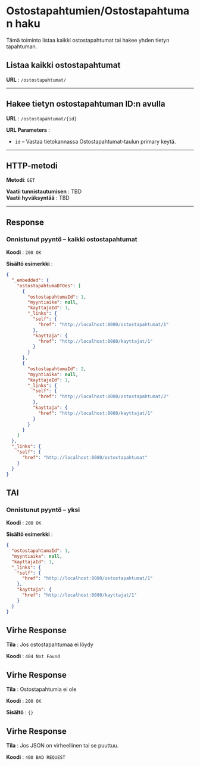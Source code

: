 # Ostostapahtumien/Ostostapahtuman haku

Tämä toiminto listaa kaikki ostostapahtumat tai hakee yhden tietyn tapahtuman.

## Listaa kaikki ostostapahtumat

**URL** : `/ostostapahtumat/`

---

## Hakee tietyn ostostapahtuman ID:n avulla

**URL** : `/ostostapahtumat/{id}`

**URL Parameters** :  
- `id` – Vastaa tietokannassa Ostostapahtumat-taulun primary keytä.

---

## HTTP-metodi

**Metodi**: `GET`

**Vaatii tunnistautumisen** : TBD  
**Vaatii hyväksyntää** : TBD  

---

## Response

### Onnistunut pyyntö – kaikki ostostapahtumat

**Koodi** : `200 OK`

**Sisältö esimerkki** :  
```json
{
  "_embedded": {
    "ostostapahtumaDTOes": [
      {
        "ostostapahtumaId": 1,
        "myyntiaika": null,
        "kayttajaId": 1,
        "_links": {
          "self": {
            "href": "http://localhost:8080/ostostapahtumat/1"
          },
          "kayttaja": {
            "href": "http://localhost:8080/kayttajat/1"
          }
        }
      },
      {
        "ostostapahtumaId": 2,
        "myyntiaika": null,
        "kayttajaId": 1,
        "_links": {
          "self": {
            "href": "http://localhost:8080/ostostapahtumat/2"
          },
          "kayttaja": {
            "href": "http://localhost:8080/kayttajat/1"
          }
        }
      }
    ]
  },
  "_links": {
    "self": {
      "href": "http://localhost:8080/ostostapahtumat"
    }
  }
}
```

## TAI
### Onnistunut pyyntö – yksi

**Koodi** : `200 OK`

**Sisältö esimerkki** :  
```json
{
  "ostostapahtumaId": 1,
  "myyntiaika": null,
  "kayttajaId": 1,
  "_links": {
    "self": {
      "href": "http://localhost:8080/ostostapahtumat/1"
    },
    "kayttaja": {
      "href": "http://localhost:8080/kayttajat/1"
    }
  }
}
```
## Virhe Response

**Tila** : Jos ostostapahtumaa ei löydy

**Koodi** : `404 Not Found`
## Virhe Response
**Tila** : Ostostapahtumia ei ole

**Koodi** : `200 OK`

**Sisältö** : `{}`

## Virhe Response

**Tila** : Jos JSON on virheellinen tai se puuttuu.

**Koodi** : `400 BAD REQUEST`
